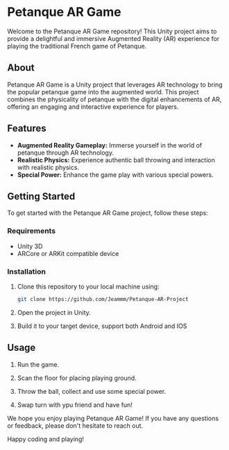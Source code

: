 # Petanque AR Game

Welcome to the Petanque AR Game repository! This Unity project aims to provide a delightful and immersive Augmented Reality (AR) experience for playing the traditional French game of Petanque.

## About

Petanque AR Game is a Unity project that leverages AR technology to bring the popular petanque game into the augmented world. This project combines the physicality of petanque with the digital enhancements of AR, offering an engaging and interactive experience for players.

## Features

- **Augmented Reality Gameplay:** Immerse yourself in the world of petanque through AR technology.
- **Realistic Physics:** Experience authentic ball throwing and interaction with realistic physics.
- **Special Power:** Enhance the game play with various special powers.

## Getting Started

To get started with the Petanque AR Game project, follow these steps:

### Requirements

- Unity 3D
- ARCore or ARKit compatible device

### Installation

1. Clone this repository to your local machine using:
   ```bash
   git clone https://github.com/Jeammm/Petanque-AR-Project
   ```

2. Open the project in Unity.

3. Build it to your target device, support both Android and IOS

## Usage

1. Run the game.

2. Scan the floor for placing playing ground.

3. Throw the ball, collect and use some special power.

4. Swap turn with ypu friend and have fun!

We hope you enjoy playing Petanque AR Game! If you have any questions or feedback, please don't hesitate to reach out.

Happy coding and playing!
